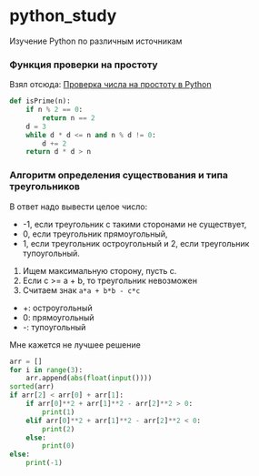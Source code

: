 # python_study
Изучение Python по различным источникам

### Функция проверки на простоту
Взял отсюда: [Проверка числа на простоту в Python](https://foxford.ru/wiki/informatika/proverka-chisla-na-prostotu-v-python)
```python
def isPrime(n):
    if n % 2 == 0:
        return n == 2
    d = 3
    while d * d <= n and n % d != 0:
        d += 2
    return d * d > n
```
### Алгоритм определения существования и типа треугольников
В ответ надо вывести целое число: 
* -1, если треугольник с такими сторонами не существует, 
* 0, если треугольник прямоугольный, 
* 1, если треугольник остроугольный и 2, если треугольник тупоугольный.

1) Ищем максимальную сторону, пусть c.
2) Если c >= a + b, то треугольник невозможен
3) Считаем знак `a*a + b*b - c*c`
* +: остроугольный
* 0: прямоугольный
* -: тупоугольный

Мне кажется не лучшее решение
```python
arr = []
for i in range(3):
    arr.append(abs(float(input())))
sorted(arr)
if arr[2] < arr[0] + arr[1]:
    if arr[0]**2 + arr[1]**2 - arr[2]**2 > 0:
        print(1)
    elif arr[0]**2 + arr[1]**2 - arr[2]**2 < 0:
        print(2)
    else:
        print(0)
else:
    print(-1)
```
